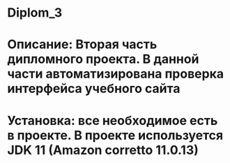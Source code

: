 # Diplom_3
# Описание: Вторая часть дипломного проекта. В данной части автоматизирована проверка интерфейса учебного сайта 
# Установка: все необходимое есть в проекте. В проекте используется JDK 11 (Amazon corretto 11.0.13)  
